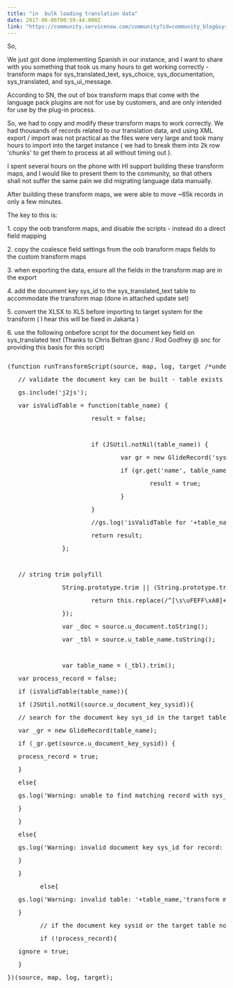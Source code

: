 ```yaml
---
title: "in  bulk loading translation data"
date: 2017-06-06T00:59:44.000Z
link: "https://community.servicenow.com/community?id=community_blog&sys_id=6a0deaa5dbd0dbc01dcaf3231f9619c7"
---
```

<p>So,</p><p></p><p>We just got done implementing Spanish in our instance, and I want to share with you something that took us many hours to get working correctly - transform maps for sys_translated_text, sys_choice, sys_documentation, sys_translated, and sys_ui_message.</p><p></p><p>According to SN, the out of box transform maps that come with the language pack plugins are not for use by customers, and are only intended for use by the plug-in process.</p><p></p><p>So, we had to copy and modify these transform maps to work correctly. We had thousands of records related to our translation data, and using XML export / import was not practical as the files were very large and took many hours to import into the target instance ( we had to break them into 2k row 'chunks' to get them to process at all without timing out ).</p><p></p><p>I spent several hours on the phone with HI support building these transform maps, and I would like to present them to the community, so that others shall not suffer the same pain we did migrating language data manually.</p><p></p><p>After building these transform maps, we were able to move ~65k records in only a few minutes.</p><p></p><p>The key to this is:</p><p></p><p>1. copy the oob transform maps, and disable the scripts - instead do a direct field mapping</p><p>2. copy the coalesce field settings from the oob transform maps fields to the custom transform maps</p><p>3. when exporting the data, ensure all the fields in the transform map are in the export</p><p>4. add the document key sys_id to the sys_translated_text table to accommodate the transform map (done in attached update set)</p><p>5. convert the XLSX to XLS before importing to target system for the transform ( I hear this will be fixed in Jakarta )</p><p>6. use the following onbefore script for the document key field on sys_translated text (Thanks to Chris Beltran @snc / Rod Godfrey @ snc for providing this basis for this script)</p><pre __default_attr="javascript" __jive_macro_name="code" class="jive_macro_code jive_text_macro _jivemacro_uid_14966924971323490" data-renderedposition="486.3999938964844_8_1192_880" jivemacro_uid="_14966924971323490" modifiedtitle="true"><p>(function runTransformScript(source, map, log, target /*undefined onStart*/ ) {</p><p></p><p></p><p>   // validate the document key can be built - table exists and target record can be found in the table</p><p></p><p>   gs.include('j2js');</p><p></p><p>   var isValidTable = function(table_name) {</p><p>                       result = false;</p><p>                     </p><p>                       if (JSUtil.notNil(table_name)) {</p><p>                               var gr = new GlideRecord('sys_db_object');</p><p>                               if (gr.get('name', table_name)) {</p><p>                                       result = true;</p><p>                               }</p><p>                       }</p><p>                       //gs.log('isValidTable for '+table_name+': '+result, 'transform map - sys_tanslated');</p><p>                       return result;</p><p>               };</p><p></p><p></p><p>               </p><p></p><p></p><p>   // string trim polyfill</p><p>               String.prototype.trim || (String.prototype.trim = function() {</p><p>                       return this.replace(/^[\s\uFEFF\xA0]+|[\s\uFEFF\xA0]+$/g, "");</p><p>               });</p><p></p><p></p><p>               var _doc = source.u_document.toString();</p><p>               var _tbl = source.u_table_name.toString();</p><p>                             </p><p>               var table_name = (_tbl).trim();</p><p></p><p>   var process_record = false;</p><p></p><p>   if (isValidTable(table_name)){</p><p>   if (JSUtil.notNil(source.u_document_key_sysid)){</p><p>   // search for the document key sys_id in the target table</p><p>   var _gr = new GlideRecord(table_name);</p><p>   if (_gr.get(source.u_document_key_sysid)) {</p><p>   process_record = true;</p><p>   }</p><p>   else{</p><p>   gs.log('Warning: unable to find matching record with sys_id: ' + source.u_document_key_sysid+' in table '+table_name, 'transform map - sys_tanslated');</p><p>   }</p><p>   }</p><p>   else{</p><p>   gs.log('Warning: invalid document key sys_id for record: ' + _doc, 'transform map - sys_tanslated');</p><p>   }</p><p></p><p>   }</p><p>         else{</p><p>   gs.log('Warning: invalid table: '+table_name,'transform map - sys_tanslated');</p><p>   }</p><p></p><p>         // if the document key sysid or the target table not found, skip this record</p><p>         if (!process_record){ </p><p>   ignore = true;</p><p>   }</p><p></p><p>})(source, map, log, target);</p></pre>